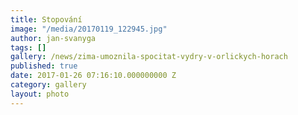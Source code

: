 ```yaml
---
title: Stopování
image: "/media/20170119_122945.jpg"
author: jan-svanyga
tags: []
gallery: /news/zima-umoznila-spocitat-vydry-v-orlickych-horach
published: true
date: 2017-01-26 07:16:10.000000000 Z
category: gallery
layout: photo
---
```

